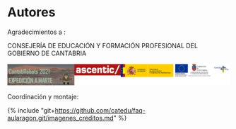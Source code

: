 # Autores

Agradecimientos a :

CONSEJERÍA DE EDUCACIÓN Y FORMACIÓN PROFESIONAL DEL GOBIERNO DE CANTABRIA

![](/assets/logocantabro.png)

Coordinación y montaje:

{% include "git+https://github.com/catedu/faq-aularagon.git/imagenes_creditos.md" %}
